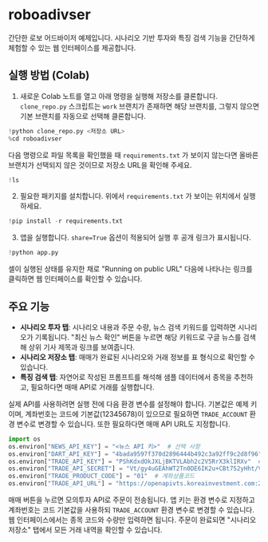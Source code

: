 # roboadivser

간단한 로보 어드바이저 예제입니다. 시나리오 기반 투자와 특징 검색 기능을 간단하게 체험할 수 있는 웹 인터페이스를 제공합니다.

## 실행 방법 (Colab)
1. 새로운 Colab 노트를 열고 아래 명령을 실행해 저장소를 클론합니다. `clone_repo.py`
   스크립트는 `work` 브랜치가 존재하면 해당 브랜치를, 그렇지 않으면 기본 브랜치를
   자동으로 선택해 클론합니다.
```python
!python clone_repo.py <저장소 URL>
%cd roboadivser
```
다음 명령으로 파일 목록을 확인했을 때 `requirements.txt` 가 보이지 않는다면
올바른 브랜치가 선택되지 않은 것이므로 저장소 URL을 확인해 주세요.
```python
!ls
```
2. 필요한 패키지를 설치합니다. 위에서 `requirements.txt` 가 보이는 위치에서 실행하세요.
```python
!pip install -r requirements.txt
```
3. 앱을 실행합니다. `share=True` 옵션이 적용되어 실행 후 공개 링크가 표시됩니다.
```python
!python app.py
```
   셀이 실행된 상태를 유지한 채로 "Running on public URL" 다음에 나타나는 링크를 
   클릭하면 웹 인터페이스를 확인할 수 있습니다.

## 주요 기능
- **시나리오 투자 탭**: 시나리오 내용과 주문 수량, 뉴스 검색 키워드를 입력하면 시나리오가 기록됩니다. "최신 뉴스 확인" 버튼을 누르면 해당 키워드로 구글 뉴스를 검색해 상위 기사 제목과 링크를 보여줍니다.
- **시나리오 저장소 탭**: 매매가 완료된 시나리오와 거래 정보를 표 형식으로 확인할 수 있습니다.
- **특징 검색 탭**: 자연어로 작성된 프롬프트를 해석해 샘플 데이터에서 종목을 추천하고, 필요하다면 매매 API로 거래를 실행합니다.

실제 API를 사용하려면 실행 전에 다음 환경 변수를 설정해야 합니다. 기본값은 예제 키이며, 계좌번호는 코드에 기본값(12345678)이 있으므로 필요하면 `TRADE_ACCOUNT` 환경 변수로 변경할 수 있습니다. 또한 필요하다면 매매 API URL도 지정합니다.
```python
import os
os.environ["NEWS_API_KEY"] = "<뉴스 API 키>"  # 선택 사항
os.environ["DART_API_KEY"] = "4bada9597f370d2896444b492c3a92ff9c2d8f96"  # DART 키
os.environ["TRADE_API_KEY"] = "PShKdxdOkJXLjBKTVLAbh2c2V5RrX3klIRXv"  # 앱 키
os.environ["TRADE_API_SECRET"] = "Vt/gy4uGEAhWT2Tn0DE6IK2u+CBt752yHht/VXcjJUk7NzgZkx3lVoSDHvj/G2+RZNxBBjxEn2ReYQKquoh5BJi9f4KKomsYxJ3cyQ6noTyb0ep1OHD/xIe3w2Y9h+eb0PG7hxwhZBmWwPO6VQq9KRXZockUH5qNTbDosA6mfbKssmxWL2o="  # 앱 시크릿
os.environ["TRADE_PRODUCT_CODE"] = "01"  # 계좌상품코드
os.environ["TRADE_API_URL"] = "https://openapivts.koreainvestment.com:29443"  # 모의투자 URL
```

매매 버튼을 누르면 모의투자 API로 주문이 전송됩니다. 앱 키는 환경 변수로 지정하고 계좌번호는 코드 기본값을 사용하되 `TRADE_ACCOUNT` 환경 변수로 변경할 수 있습니다. 웹 인터페이스에서는 종목 코드와 수량만 입력하면 됩니다. 주문이 완료되면 "시나리오 저장소" 탭에서 모든 거래 내역을 확인할 수 있습니다.
